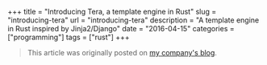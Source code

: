 +++
title = "Introducing Tera, a template engine in Rust"
slug = "introducing-tera"
url = "introducing-tera"
description = "A template engine in Rust inspired by Jinja2/Django"
date = "2016-04-15"
categories = ["programming"]
tags = ["rust"]
+++


> This article was originally posted on [my company's blog](https://blog.wearewizards.io/introducing-tera-a-template-engine-in-rust).
